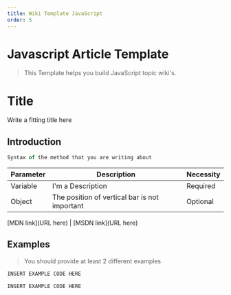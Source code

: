 ```yaml
---
title: Wiki Template JavaScript
order: 5
---
```

# Javascript Article Template

> This Template helps you build JavaScript topic wiki's.

##  

# Title

Write a fitting title here

## Introduction

```javascript
Syntax of the method that you are writing about
```

Parameter | Description                                   | Necessity
--------- | --------------------------------------------- | ---------
Variable  | I'm a Description                             | Required
Object    | The position of vertical bar is not important | Optional

[MDN link](URL here) | [MSDN link](URL here)

## Examples

> You should provide at least 2 different examples

```javascript
INSERT EXAMPLE CODE HERE
```

```javascript
INSERT EXAMPLE CODE HERE
```
